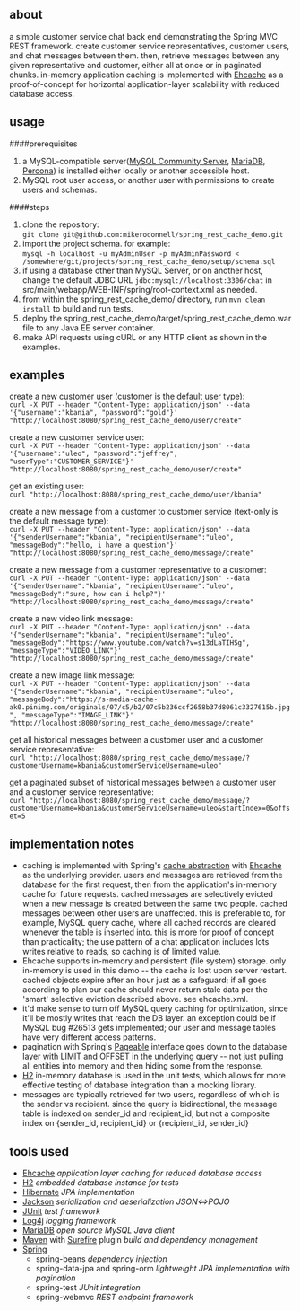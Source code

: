 ## about
a simple customer service chat back end demonstrating the Spring MVC REST framework. create customer service representatives, customer users, and chat messages between them. then, 
retrieve messages between any given representative and customer, either all at once or in paginated chunks.
in-memory application caching is implemented with [Ehcache](http://www.ehcache.org) as a proof-of-concept for horizontal application-layer scalability with reduced database access.


## usage
####prerequisites
1. a MySQL-compatible server([MySQL Community Server](https://dev.mysql.com/downloads/mysql), [MariaDB](https://downloads.mariadb.org), [Percona](https://www.percona.com/downloads)) is installed either locally or another accessible host.
2. MySQL root user access, or another user with permissions to create users and schemas.

####steps
1. clone the repository:<br/>
`git clone git@github.com:mikerodonnell/spring_rest_cache_demo.git`
2. import the project schema. for example:<br/>
`mysql -h localhost -u myAdminUser -p myAdminPassword < /somewhere/git/projects/spring_rest_cache_demo/setup/schema.sql`
3. if using a database other than MySQL Server, or on another host, change the default JDBC URL `jdbc:mysql://localhost:3306/chat` in src/main/webapp/WEB-INF/spring/root-context.xml as needed.
4. from within the spring_rest_cache_demo/ directory, run `mvn clean install` to build and run tests.
5. deploy the spring_rest_cache_demo/target/spring_rest_cache_demo.war file to any Java EE server container.
6. make API requests using cURL or any HTTP client as shown in the examples.


## examples

create a new customer user (customer is the default user type):<br/>
`curl -X PUT --header "Content-Type: application/json" --data '{"username":"kbania", "password":"gold"}' "http://localhost:8080/spring_rest_cache_demo/user/create"`

create a new customer service user:<br/>
`curl -X PUT --header "Content-Type: application/json" --data '{"username":"uleo", "password":"jeffrey", "userType":"CUSTOMER_SERVICE"}' "http://localhost:8080/spring_rest_cache_demo/user/create"`

get an existing user:<br/>
`curl "http://localhost:8080/spring_rest_cache_demo/user/kbania"`

create a new message from a customer to customer service (text-only is the default message type):<br/>
`curl -X PUT --header "Content-Type: application/json" --data '{"senderUsername":"kbania", "recipientUsername":"uleo", "messageBody":"hello, i have a question"}' "http://localhost:8080/spring_rest_cache_demo/message/create"`

create a new message from a customer representative to a customer:<br/>
`curl -X PUT --header "Content-Type: application/json" --data '{"senderUsername":"kbania", "recipientUsername":"uleo", "messageBody":"sure, how can i help?"}' "http://localhost:8080/spring_rest_cache_demo/message/create"`

create a new video link message:<br/>
`curl -X PUT --header "Content-Type: application/json" --data '{"senderUsername":"kbania", "recipientUsername":"uleo", "messageBody":"https://www.youtube.com/watch?v=s13dLaTIHSg", "messageType":"VIDEO_LINK"}' "http://localhost:8080/spring_rest_cache_demo/message/create"`

create a new image link message:<br/>
`curl -X PUT --header "Content-Type: application/json" --data '{"senderUsername":"kbania", "recipientUsername":"uleo", "messageBody":"https://s-media-cache-ak0.pinimg.com/originals/07/c5/b2/07c5b236ccf2658b37d8061c3327615b.jpg", "messageType":"IMAGE_LINK"}' "http://localhost:8080/spring_rest_cache_demo/message/create"`

get all historical messages between a customer user and a customer service representative:<br/>
`curl "http://localhost:8080/spring_rest_cache_demo/message/?customerUsername=kbania&customerServiceUsername=uleo"`

get a paginated subset of historical messages between a customer user and a customer service representative:<br/>
`curl "http://localhost:8080/spring_rest_cache_demo/message/?customerUsername=kbania&customerServiceUsername=uleo&startIndex=0&offset=5`


## implementation notes
- caching is implemented with Spring's [cache abstraction](https://docs.spring.io/spring/docs/current/spring-framework-reference/html/cache.html) with [Ehcache](http://www.ehcache.org) as the underlying provider.
users and messages are retrieved from the database for the first request, then from the application's in-memory cache for future requests. cached messages are selectively evicted when a new message is created between
the same two people. cached messages between other users are unaffected. this is preferable to, for example, MySQL query cache, where all cached records are cleared whenever the table is inserted into. 
this is more for proof of concept than practicality; the use pattern of a chat application includes lots writes relative to reads, so caching is of limited value.
- Ehcache supports in-memory and persistent (file system) storage. only in-memory is used in this demo -- the cache is lost upon server restart. cached objects expire after an hour just as a safeguard; if all
goes according to plan our cache should never return stale data per the 'smart' selective eviction described above. see ehcache.xml.
- it'd make sense to turn off MySQL query caching for optimization, since it'll be mostly writes that reach the DB layer. an exception could be if MySQL bug #26513 gets implemented; our user and message tables have very different access patterns.
- pagination with Spring's [Pageable](http://docs.spring.io/spring-data/commons/docs/current/api/org/springframework/data/domain/Pageable.html) interface goes down to the database layer with LIMIT and OFFSET 
in the underlying query -- not just pulling all entities into memory and then hiding some from the response.
- [H2](http://www.h2database.com/) in-memory database is used in the unit tests, which allows for more effective testing of database integration than a mocking library.
- messages are typically retrieved for two users, regardless of which is the sender vs recipient. since the query is bidirectional, the message table is indexed on sender_id and recipient_id, but not a composite index on {sender_id, recipient_id} or {recipient_id, sender_id}


## tools used
- [Ehcache](http://www.ehcache.org) _application layer caching for reduced database access_
- [H2](http://www.h2database.com/) _embedded database instance for tests_
- [Hibernate](http://hibernate.org/orm/) _JPA implementation_
- [Jackson](https://github.com/FasterXML/jackson) _serialization and deserialization JSON<=>POJO_
- [JUnit](http://junit.org/junit4) _test framework_
- [Log4j](http://logging.apache.org/log4j/2.x) _logging framework_
- [MariaDB](https://mariadb.org) _open source MySQL Java client_
- [Maven](https://maven.apache.org) with [Surefire](http://maven.apache.org/components/surefire/maven-surefire-plugin/) plugin _build and dependency management_
- [Spring](https://projects.spring.io/spring-framework)
  * spring-beans _dependency injection_
  * spring-data-jpa and spring-orm _lightweight JPA implementation with pagination_
  * spring-test _JUnit integration_
  * spring-webmvc _REST endpoint framework_

